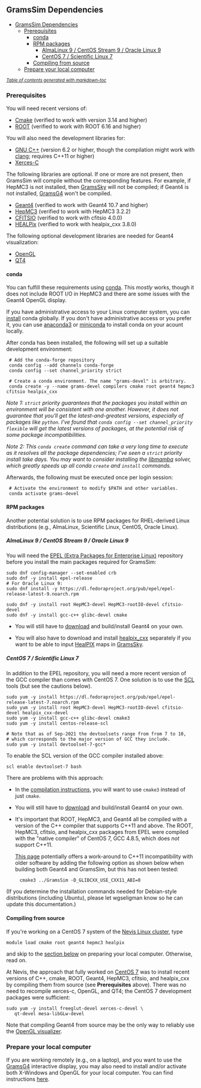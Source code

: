 ## GramsSim Dependencies

- [GramsSim Dependencies](#gramssim-dependencies)
  * [Prerequisites](#prerequisites)
    + [conda](#conda)
    + [RPM packages](#rpm-packages)
      - [AlmaLinux 9 / CentOS Stream 9 / Oracle Linux 9](#almalinux-9---centos-stream-9---oracle-linux-9)
      - [CentOS 7 / Scientific Linux 7](#centos-7---scientific-linux-7)
    + [Compiling from source](#compiling-from-source)
  * [Prepare your local computer](#prepare-your-local-computer)

<small><i><a href='http://ecotrust-canada.github.io/markdown-toc/'>Table of contents generated with markdown-toc</a></i></small>

### Prerequisites

You will need recent versions of:

   - [Cmake](https://cmake.org/) (verified to work with version 3.14 and higher)
   - [ROOT](https://root.cern.ch/) (verified to work with ROOT 6.16 and higher)
  
You will also need the development libraries for:

   - [GNU C++](https://gcc.gnu.org/) (version 6.2 or higher, though the compilation might work with [clang](https://clang.llvm.org/); requires C++11 or higher)
   - [Xerces-C](https://xerces.apache.org/xerces-c/)
   
The following libraries are optional. If one or more are not present, then GramsSim will compile without the corresponding features. For example, if HepMC3 is not installed, then [GramsSky](GramsSky) will not be compiled; if Geant4 is not installed, [GramsG4](GramsG4) won't be compiled.
   
   - [Geant4](http://geant4.web.cern.ch/) (verified to work with Geant4 10.7 and higher)
   - [HepMC3](https://gitlab.cern.ch/hepmc/HepMC3) (verified to work with HepMC3 3.2.2)
   - [CFITSIO](https://heasarc.gsfc.nasa.gov/fitsio/) (verified to work with cfitsio 4.0.0)
   - [HEALPix](https://healpix.sourceforge.io/) (verified to work with healpix_cxx 3.8.0)
   
The following optional development libraries are needed for Geant4 visualization:

   - [OpenGL](https://www.opengl.org/)
   - [QT4](https://www.qt.io/)

#### conda

You can fulfill these requirements using [conda][7]. This *mostly* works,
though it does not include ROOT I/O in HepMC3 and there are some issues with the Geant4
OpenGL display. 

[7]: https://docs.conda.io/projects/conda/en/latest/
     
If you have administrative access to your Linux computer system, you can [install][8] conda globally.
If you don't have administrative access or you prefer it, you can use [anaconda3][10] or [miniconda][11] to install conda on your acount locally. 

After conda has been installed, the following will set up a suitable development environment:

[8]: https://docs.conda.io/projects/conda/en/latest/user-guide/install/rpm-debian.html
[10]: https://www.anaconda.com/products/individual
[11]: https://docs.conda.io/en/latest/miniconda.html
     
     # Add the conda-forge repository
     conda config --add channels conda-forge
     conda config --set channel_priority strict

     # Create a conda environment. The name "grams-devel" is arbitrary.
     conda create -y --name grams-devel compilers cmake root geant4 hepmc3 cfitsio healpix_cxx
     
*Note 1: `strict` priority guarantees that the packages you install within an environment will be consistent with one another. However, it does not guarantee that you'll get the latest-and-greatest versions, especially of packages like `python`. I've found that `conda config --set channel_priority flexible` will get the latest versions of packages, at the potential risk of some package incompatibilities.*

*Note 2: This `conda create` command can take a very long time to execute as it resolves all the package dependencies; I've seen a `strict` priority install take days. You may want to consider installing the [libmamba][200] solver, which greatly speeds up all conda `create` and `install` commands.*

[200]: https://www.anaconda.com/blog/a-faster-conda-for-a-growing-community

Afterwards, the following must be executed once per login session:

     # Activate the environment to modify $PATH and other variables.
     conda activate grams-devel

#### RPM packages

Another potential solution is to use RPM packages for RHEL-derived
Linux distributions (e.g., AlmaLinux, Scientific Linux, CentOS, Oracle Linux). 

##### AlmaLinux 9 / CentOS Stream 9 / Oracle Linux 9

You will need the [EPEL (Extra Packages for Enterprise Linux)][9] repository before you install the main packages required for GramsSim:

[9]: https://docs.fedoraproject.org/en-US/epel/

    sudo dnf config-manager --set-enabled crb
    sudo dnf -y install epel-release
    # For Oracle Linux 9:
    sudo dnf install -y https://dl.fedoraproject.org/pub/epel/epel-release-latest-9.noarch.rpm

    sudo dnf -y install root HepMC3-devel HepMC3-rootIO-devel cfitsio-devel 
    sudo dnf -y install gcc-c++ glibc-devel cmake

   - You will still have to
     [download][13] and build/install Geant4 on your own.
     
   - You will also have to download and install [healpix_cxx][99] separately if you want to be able
     to input [HealPIX][98] maps in [GramsSky](./GramsSky).

[98]: https://healpix.sourceforge.io/
[99]: https://healpix.sourceforge.io/downloads.php

##### CentOS 7 / Scientific Linux 7

In addition to the EPEL repository,
you will need a more recent version of the GCC compiler than comes with CentOS 7. One
solution is to use the [SCL][12] 
tools (but see the cautions below).

[12]: https://www.softwarecollections.org/en/scls/rhscl/devtoolset-7/

    sudo yum -y install https://dl.fedoraproject.org/pub/epel/epel-release-latest-7.noarch.rpm
    sudo yum -y install root HepMC3-devel HepMC3-rootIO-devel cfitsio-devel healpix_cxx-devel
    sudo yum -y install gcc-c++ glibc-devel cmake3
    sudo yum -y install centos-release-scl
    
    # Note that as of Sep-2021 the devtoolsets range from from 7 to 10,
    # which corresponds to the major version of GCC they include. 
    sudo yum -y install devtoolset-7-gcc*
    
To enable the SCL version of the GCC compiler installed above:

    scl enable devtoolset-7 bash
       
There are problems with this approach:

   - In the [compilation instructions](README.md), you will want to use `cmake3` instead of just `cmake`.

   - You will still have to [download][13] and build/install Geant4 on your own.

   - It's important that ROOT, HepMC3, and Geant4 all be compiled with
     a version of the C++ compiler that
     supports C++11 and above. The ROOT, HepMC3, cfitsio, and healpix\_cxx 
     packages from EPEL were compiled with
     the "native compiler" of CentOS 7, GCC 4.8.5,
     which does _not_ support C++11. 
     
     [This page](https://stackoverflow.com/questions/33394934/converting-std-cxx11string-to-stdstring) potentially offers a work-around to C++11 incompatibility with older software by adding the following option as shown below when building both Geant4 and GramsSim, but this has not been tested:
```
     cmake3 ../GramsSim -D_GLIBCXX_USE_CXX11_ABI=0
```

[13]: https://geant4.web.cern.ch/support/download

(If you determine the installation commands needed for
Debian-style distributions (including Ubuntu), please let
wgseligman know so he can update this documentation.)

#### Compiling from source

If you're working on a CentOS 7 system of the [Nevis Linux cluster][4], type

    module load cmake root geant4 hepmc3 healpix

and skip to the [section below](#prepare-your-local-computer) on preparing your local computer. Otherwise, read on.

[4]: https://twiki.nevis.columbia.edu/twiki/bin/view/Main/LinuxCluster

At Nevis, the approach that fully worked on [CentOS 7][5] was to install recent versions of C++, cmake,
ROOT, Geant4, HepMC3, cfitsio, and healpix_cxx by compiling them from source (see **Prerequisites** above). There was no need to recompile xerces-c, OpenGL, and QT4; the CentOS 7 development packages were sufficient:

    sudo yum -y install freeglut-devel xerces-c-devel \
       qt-devel mesa-libGLw-devel
       
[5]: https://www.centos.org/download/

Note that compiling Geant4 from source may be the only way to reliably use the [OpenGL visualizer][6].

[6]: https://conferences.fnal.gov/g4tutorial/g4cd/Documentation/Visualization/G4OpenGLTutorial/G4OpenGLTutorial.html 


### Prepare your local computer 
   
If you are working remotely (e.g., on a laptop), and you want to use
the [GramsG4](GramsG4/README.md) interactive display, you may also need to
install and/or activate both X-Windows and OpenGL for your local
computer. You can find instructions
[here][14].

[14]: https://twiki.nevis.columbia.edu/twiki/bin/view/Main/X11OnLaptops
